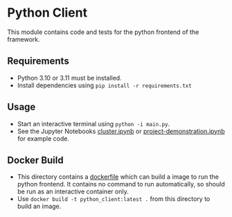 # Python Client

This module contains code and tests for the python frontend of the framework.

## Requirements
- Python 3.10 or 3.11 must be installed.
- Install dependencies using `pip install -r requirements.txt`

## Usage
- Start an interactive terminal using `python -i main.py`.
- See the Jupyter Notebooks [cluster.ipynb](./cluster.ipynb) or [project-demonstration.ipynb](./project_demonstration.ipynb) for example code.

## Docker Build
- This directory contains a [dockerfile](./dockerfile) which can build a image to run the python frontend. It contains no command to run automatically, so should be run as an interactive container only.
- Use `docker build -t python_client:latest .` from this directory to build an image.